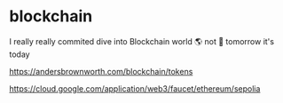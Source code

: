 # blockchain
I really really commited dive into Blockchain world 🌎 not 🚫 tomorrow it's today 

https://andersbrownworth.com/blockchain/tokens

https://cloud.google.com/application/web3/faucet/ethereum/sepolia
